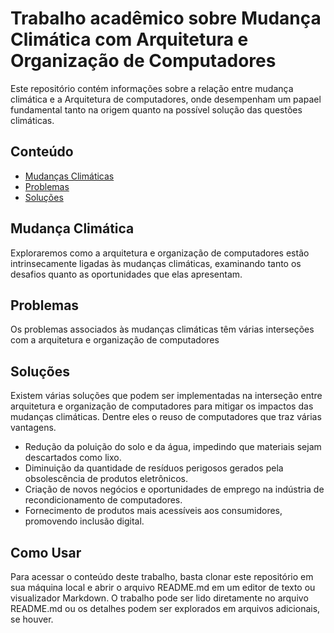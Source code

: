 # Trabalho acadêmico sobre Mudança Climática com Arquitetura e Organização de Computadores

Este repositório contém informações sobre a relação entre mudança climática e a Arquitetura de computadores, onde desempenham um papael fundamental tanto na origem quanto na possível solução das questões climáticas.
## Conteúdo

- [Mudanças Climáticas](#mudanca-climatica)
- [Problemas](#problemas)
- [Soluções](#soluções)

## Mudança Climática
Exploraremos como a arquitetura e organização de computadores estão intrinsecamente ligadas às mudanças climáticas, examinando tanto os desafios quanto as oportunidades que elas apresentam.

## Problemas 
Os problemas associados às mudanças climáticas têm várias interseções com a arquitetura e organização de computadores

## Soluções
Existem várias soluções que podem ser implementadas na interseção entre arquitetura e organização de computadores para mitigar os impactos das mudanças climáticas. Dentre eles o reuso de computadores que traz várias vantagens.

- Redução da poluição do solo e da água, impedindo que materiais sejam descartados como lixo.
- Diminuição da quantidade de resíduos perigosos gerados pela obsolescência de produtos eletrônicos.
- Criação de novos negócios e oportunidades de emprego na indústria de recondicionamento de computadores.
- Fornecimento de produtos mais acessíveis aos consumidores, promovendo inclusão digital.

## Como Usar
Para acessar o conteúdo deste trabalho, basta clonar este repositório em sua máquina local e abrir o arquivo README.md em um editor de texto ou visualizador Markdown. O trabalho pode ser lido diretamente no arquivo README.md ou os detalhes podem ser explorados em arquivos adicionais, se houver.
